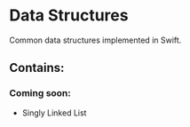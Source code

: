 # Data Structures
Common data structures implemented in Swift.

## Contains:

### Coming soon:
- Singly Linked List
